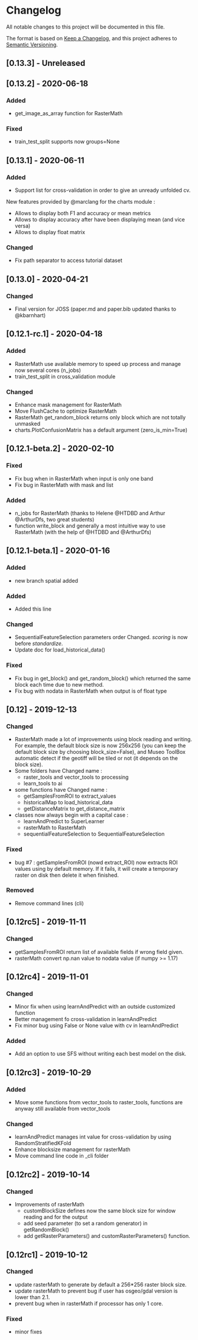 # Changelog

All notable changes to this project will be documented in this file.

The format is based on [Keep a Changelog](https://keepachangelog.com/en/1.0.0/),
and this project adheres to [Semantic Versioning](https://semver.org/spec/v2.0.0.html).

## [0.13.3] - Unreleased


## [0.13.2] - 2020-06-18

### Added

- get_image_as_array function for RasterMath

### Fixed

- train_test_split supports now groups=None

## [0.13.1] - 2020-06-11

### Added

- Support list for cross-validation in order to give an unready unfolded cv.

New features provided by @marclang for the charts module :

- Allows to display both F1 and accuracy or mean metrics
- Allows to display accuracy after have been displaying mean (and vice versa)
- Allows to display float matrix

### Changed

- Fix path separator to access tutorial dataset

## [0.13.0] - 2020-04-21

### Changed

- Final version for JOSS (paper.md and paper.bib updated thanks to @kbarnhart)

## [0.12.1-rc.1] - 2020-04-18

### Added

- RasterMath use available memory to speed up process and manage now several cores (n_jobs)
- train_test_split in cross_validation module

### Changed

- Enhance mask management for RasterMath
- Move FlushCache to optimize RasterMath
- RasterMath get_random_block returns only block which are not totally unmasked
- charts.PlotConfusionMatrix has a default argument (zero_is_min=True)

## [0.12.1-beta.2] - 2020-02-10

### Fixed

- Fix bug when in RasterMath when input is only one band
- Fix bug in RasterMath with mask and list

### Added

- n_jobs for RasterMath (thanks to Helene @HTDBD and Arthur @ArthurDfs, two great students)
- function write_block and generally a most intuitive way to use RasterMath (with the help of @HTDBD and @ArthurDfs)

## [0.12.1-beta.1] - 2020-01-16

### Added
- new branch spatial added

### Added

- Added this line

### Changed

- SequentialFeatureSelection parameters order Changed. *scoring* is now before *standardize*.
- Update doc for load_historical_data()

### Fixed

- Fix bug in get_block() and get_random_block() which returned the same block each time due to new method.
- Fix bug with nodata in RasterMath when output is of float type

## [0.12] - 2019-12-13

### Changed

- RasterMath made a lot of improvements using block reading and writing. For example, the default block size is now 256x256 (you can keep the default block size by choosing block_size=False), and Museo ToolBox automatic detect if the geotiff will be tiled or not (it depends on the block size).
- Some folders have Changed name :
	- raster_tools and vector_tools to processing
	- learn_tools to ai
- some functions have Changed name :
	- getSamplesFromROI to extract_values
	- historicalMap to load_historical_data
	- getDistanceMatrix to get_distance_matrix
- classes now always begin with a capital case :
    - learnAndPredict to SuperLearner
    - rasterMath to RasterMath
    - sequentialFeatureSelection to SequentialFeatureSelection

### Fixed

- bug #7 : getSamplesFromROI (nowd extract_ROI) now extracts ROI values using by default memory. If it fails, it will create a temporary raster on disk then delete it when finished.

### Removed

- Remove command lines (cli)

## [0.12rc5] - 2019-11-11

### Changed

- getSamplesFromROI return list of available fields if wrong field given.
- rasterMath convert np.nan value to nodata value (if numpy >= 1.17)

## [0.12rc4] - 2019-11-01

### Changed

- Minor fix when using learnAndPredict with an outside customized function
- Better management fo cross-validation in learnAndPredict
- Fix minor bug using False or None value with cv in learnAndPredict

### Added

- Add an option to use SFS without writing each best model on the disk.

## [0.12rc3] - 2019-10-29

### Added

- Move some functions from vector_tools to raster_tools, functions are anyway still available from vector_tools

### Changed

- learnAndPredict manages int value for cross-validation by using RandomStratifiedKFold
- Enhance blocksize management for rasterMath
- Move command line code in _cli folder

## [0.12rc2] - 2019-10-14

### Changed

- Improvements of rasterMath
	- customBlockSize defines now the same block size for window reading and for the output
	- add seed parameter (to set a random generator) in getRandomBlock()
	- add getRasterParameters() and customRasterParameters() function.

## [0.12rc1] - 2019-10-12

### Changed

- update rasterMath to generate by default a 256*256 raster block size.
- update rasterMath to prevent bug if user has osgeo/gdal version is lower than 2.1.
- prevent bug when in rasterMath if processor has only 1 core.

### Fixed
- minor fixes
